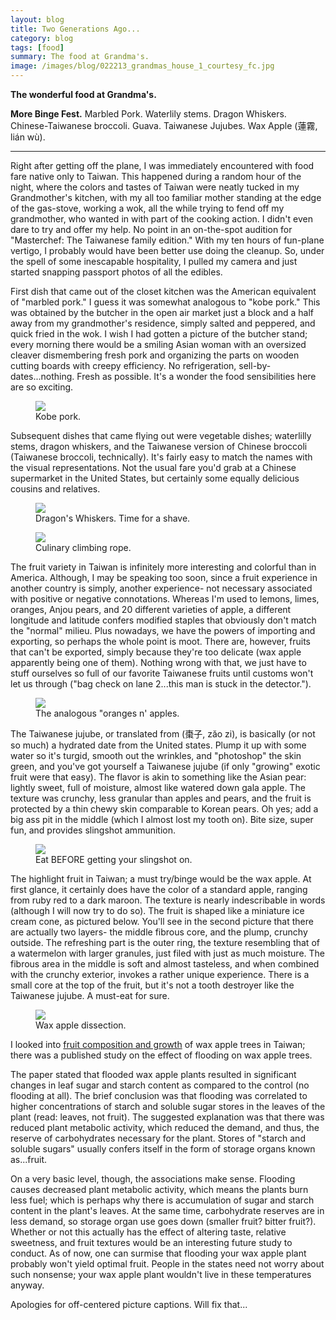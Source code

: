```yaml
---
layout: blog
title: Two Generations Ago...
category: blog
tags: [food]  
summary: The food at Grandma's.
image: /images/blog/022213_grandmas_house_1_courtesy_fc.jpg
---
```


**The wonderful food at Grandma's.**

**More Binge Fest.** Marbled Pork. Waterlily stems. Dragon Whiskers. Chinese-Taiwanese broccoli. Guava. Taiwanese Jujubes. Wax Apple (蓮霧, lián wù).

---

Right after getting off the plane, I was immediately encountered with food fare native only to Taiwan. This happened during a random hour of the night, where the colors and tastes of Taiwan were neatly tucked in my Grandmother's kitchen, with my all too familiar mother standing at the edge of the gas-stove, working a wok, all the while trying to fend off my grandmother, who wanted in with part of the cooking action. I didn't even dare to try and offer my help. No point in an on-the-spot audition for "Masterchef: The Taiwanese family edition." With my ten hours of fun-plane vertigo, I probably would have been better use doing the cleanup. So, under the spell of some inescapable hospitality, I pulled my camera and just started snapping passport photos of all the edibles.

First dish that came out of the closet kitchen was the American equivalent of "marbled pork." I guess it was somewhat analogous to "kobe pork." This was obtained by the butcher in the open air market just a block and a half away from my grandmother's residence, simply salted and peppered, and quick fried in the wok. I wish I had gotten a picture of the butcher stand; every morning there would be a smiling Asian woman with an oversized cleaver dismembering fresh pork and organizing the parts on wooden cutting boards with creepy efficiency. No refrigeration, sell-by-dates...nothing. Fresh as possible. It's a wonder the food sensibilities here are so exciting.

<figure>
    <img src="/images/blog/022213_grandmas_house_3_courtesy_fc.jpg"></img>
    <figcaption>Kobe pork.</figcaption>
</figure>

Subsequent dishes that came flying out were vegetable dishes; waterlilly stems, dragon whiskers, and the Taiwanese version of Chinese broccoli (Taiwanese broccoli, technically). It's fairly easy to match the names with the visual representations. Not the usual fare you'd grab at a Chinese supermarket in the United States, but certainly some equally delicious cousins and relatives.

<figure>
    <img src="/images/blog/022213_grandmas_house_12_courtesy_fc.jpg"></img>
    <figcaption>Dragon's Whiskers. Time for a shave.</figcaption>
</figure>

<figure>
    <img src="/images/blog/022213_grandmas_house_9_courtesy_fc.jpg"></img>
    <figcaption>Culinary climbing rope.</figcaption>
</figure>

The fruit variety in Taiwan is infinitely more interesting and colorful than in America. Although, I may be speaking too soon, since a fruit experience in another country is simply, another experience- not necessary associated with positive or negative connotations. Whereas I'm used to lemons, limes, oranges, Anjou pears, and 20 different varieties of apple, a different longitude and latitude confers modified staples that obviously don't match the "normal" milieu. Plus nowadays, we have the powers of importing and exporting, so perhaps the whole point is moot. There are, however, fruits that can't be exported, simply because they're too delicate (wax apple apparently being one of them). Nothing wrong with that, we just have to stuff ourselves so full of our favorite Taiwanese fruits until customs won't let us through ("bag check on lane 2...this man is stuck in the detector.").

<figure>
    <img src="/images/blog/022213_grandmas_house_6_courtesy_fc.jpg"></img>
    <figcaption>The analogous "oranges n' apples.</figcaption>
</figure>

The Taiwanese jujube, or translated from (棗子, zăo zi), is basically (or not so much) a hydrated date from the United states. Plump it up with some water so it's turgid, smooth out the wrinkles, and "photoshop" the skin green, and you've got yourself a Taiwanese jujube (if only "growing" exotic fruit were that easy). The flavor is akin to something like the Asian pear: lightly sweet, full of moisture, almost like watered down gala apple. The texture was crunchy, less granular than apples and pears, and the fruit is protected by a thin chewy skin comparable to Korean pears. Oh yes; add a big ass pit in the middle (which I almost lost my tooth on). Bite size, super fun, and provides slingshot ammunition.

<figure>
    <img src="/images/blog/022213_grandmas_house_1_courtesy_fc.jpg"></img>
    <figcaption>Eat BEFORE getting your slingshot on.</figcaption>
</figure>

The highlight fruit in Taiwan; a must try/binge would be the wax apple. At first glance, it certainly does have the color of a standard apple, ranging from ruby red to a dark maroon. The texture is nearly indescribable in words (although I will now try to do so). The fruit is shaped like a miniature ice cream cone, as pictured below. You'll see in the second picture that there are actually two layers- the middle fibrous core, and the plump, crunchy outside. The refreshing part is the outer ring, the texture resembling that of a watermelon with larger granules, just filed with just as much moisture. The fibrous area in the middle is soft and almost tasteless, and when combined with the crunchy exterior, invokes a rather unique experience. There is a small core at the top of the fruit, but it's not a tooth destroyer like the Taiwanese jujube. A must-eat for sure.

<figure>
    <img src="/images/blog/022213_grandmas_house_13_courtesy_fc.jpg"></img>
    <figcaption>Wax apple dissection.</figcaption>
</figure>

I looked into [fruit composition and growth](http://ejournal.sinica.edu.tw/bbas/content/1999/3/bot403-03.html) of wax apple trees in Taiwan; there was a published study on the effect of flooding on wax apple trees.

The paper stated that flooded wax apple plants resulted in significant changes in leaf sugar and starch content as compared to the control (no flooding at all). The brief conclusion was that flooding was correlated to higher concentrations of starch and soluble sugar stores in the leaves of the plant (read: leaves, not fruit). The suggested explanation was that there was reduced plant metabolic activity, which reduced the demand, and thus, the reserve of carbohydrates necessary for the plant. Stores of "starch and soluble sugars" usually confers itself in the form of storage organs known as...fruit.

On a very basic level, though, the associations make sense. Flooding causes decreased plant metabolic activity, which means the plants burn less fuel; which is perhaps why there is accumulation of sugar and starch content in the plant's leaves. At the same time, carbohydrate reserves are in less demand, so storage organ use goes down (smaller fruit? bitter fruit?). Whether or not this actually has the effect of altering taste, relative sweetness, and fruit textures would be an interesting future study to conduct. As of now, one can surmise that flooding your wax apple plant probably won't yield optimal fruit. People in the states need not worry about such nonsense; your wax apple plant wouldn't live in these temperatures anyway.

Apologies for off-centered picture captions. Will fix that...






